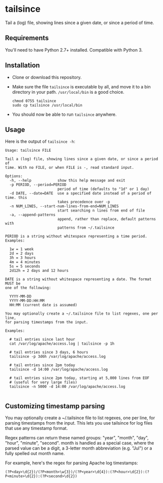
tailsince
=========

Tail a (log) file, showing lines since a given date, or since a period of
time.

Requirements
------------

You'll need to have Python 2.7+ installed. Compatible with Python 3.

Installation
------------

- Clone or download this repository.

- Make sure the file `tailsince` is executable by all, and move it to
  a bin directory in your path. `/usr/local/bin` is a good choice.
  
  ```
  chmod 0755 tailsince
  sudo cp tailsince /usr/local/bin
  ```

- You should now be able to run `tailsince` anywhere.

Usage
-----

Here is the output of `tailsince -h`:

```
Usage: tailsince FILE

Tail a (log) file, showing lines since a given date, or since a period of
time. With no FILE, or when FILE is -, read standard input.

Options:
  -h, --help            show this help message and exit
  -p PERIOD, --period=PERIOD
                        period of time (defaults to "1d" or 1 day)
  -d DATE, --date=DATE  use a specified date instead of a period of time. this
                        takes precedence over -p
  -n NUM_LINES, --start-num-lines-from-end=NUM_LINES
                        start searching n lines from end of file
  -a, --append-patterns
                        append, rather than replace, default patterns with
                        patterns from ~/.tailsince

PERIOD is a string without whitespace representing a time period. Examples:

  1w = 1 week
  2d = 2 days
  3h = 3 hours
  4m = 4 minutes
  5s = 5 seconds
  2d12h = 2 days and 12 hours

DATE is a string without whitespace representing a date. The format MUST be
one of the following:

  YYYY-MM-DD
  YYYY-MM-DD:HH:MM
  HH:MM (current date is assumed)

You may optionally create a ~/.tailsince file to list regexes, one per line,
for parsing timestamps from the input.

Examples:

  # tail entries since last hour
  cat /var/log/apache/access.log | tailsince -p 1h

  # tail entries since 3 days, 6 hours
  tailsince -p 3d6h /var/log/apache/access.log

  # tail entries since 2pm today
  tailsince -d 14:00 /var/log/apache/access.log

  # tail entries since 2pm today, starting at 5,000 lines from EOF
  # (useful for very large files)
  tailsince -n 5000 -d 14:00 /var/log/apache/access.log
  
```

Customizing timestamp parsing
-----------------------------

You may optionally create a ~/.tailsince file to list regexes, one per
line, for parsing timestamps from the input. This lets you use
tailsince for log files that use any timestamp format.

Regex patterns can return these named groups: "year", "month", "day",
"hour", "minute", "second". month is handled as a special case, where
the parsed value can be a digit, a 3-letter month abbreviation
(e.g. "Jul") or a fully spelled out month name.

For example, here's the regex for parsing Apache log timestamps:

```
(?P<day>\d{2})/(?P<month>\w{3})/(?P<year>\d{4}):(?P<hour>\d{2}):(?P<minute>\d{2}):(?P<second>\d{2})
```
